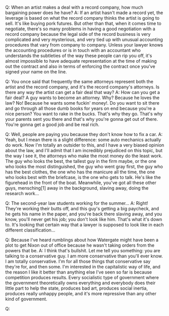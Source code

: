 Q: When an artist makes a deal with a record company, how much bargaining power does he have?
A: If an artist hasn't made a record yet, the leverage is based on what the record company thinks the artist is going to sell. It's like buying pork futures. But other than that, when it comes time to negotiate, there's so many problems in having a good negotiation with a record company because the legal side of the record business is very complicated and very mysterious, and very tied up with unusual accounting procedures that vary from company to company. Unless your lawyer knows the accounting procedures or is in touch with an accountant who understands the subtleties of the way these people can rip you off, it's almost impossible to have adequate representation at the time of making out the contract and also in terms of enforcing the contract once you've signed your name on the line.

Q: You once said that frequently the same attorneys represent both the artist and the record company, and it's the record company's attorneys. Is there any way the artist can get a fair deal that way?
A: How can you get a fair deal? A guy wants to become an attorney. Why? Because he loves the law? No! Because he wants some fuckin' money!. Do you want to sit there and go through all those dumb books for years on end because you're a nice person? You want to rake in the bucks. That's why they go. That's why your parents sent you there and that's why you're gonna get out of there. You're gonna get a good job and be real rich.


Q: Well, people are paying you because they don't know how to fix a car.
A: Yeah, but I mean there is a slight difference: some auto mechanics actually do work. Now I'm totally an outsider to this, and I have a very biased opinion about the law, and I'll admit that I am incredibly prejudiced on this topic, but the way I see it, the attorneys who make the most money do the least work. The guy who looks the best, the tallest guy in the firm maybe, or the one who looks the most distinguished, the guy who went gray first, the guy who has the best clothes, the one who has the manicure all the time, the one who looks best with the briefcase, is the one who gets to talk. He's like the figurehead in the front of the boat. Meanwhile, you've got all these other guys, mensching[1] away in the background, slaving away, doing the research work...

Q: The second-year law students working for the summer...
A: Right! They're working their butts off, and this guy's getting a big paycheck, and he gets his name in the paper, and you're back there slaving away, and you know, you'll never get his job; you don't look like him. That's what it's down to. It's looking that certain way that a lawyer is supposed to look like in each different classification...

Q: Because I've heard rumblings about how Watergate might have been a plot to get Nixon out of office because he wasn't taking orders from the powers that be.
A: I think that's bullshit. Let me tell you something: you are talking to a conservative guy. I am more conservative than you'll ever know. I am totally conservative. I'm for all those things that conservative say they're for, and then some. I'm interested in the capitalistic way of life, and the reason I like it better than anything else I've seen so far is because competition produces results. Every socialistic type of government where the government theoretically owns everything and everybody does their little part to help the state, produces bad art, produces social inertia, produces really unhappy people, and it's more repressive than any other kind of government.

Q:
